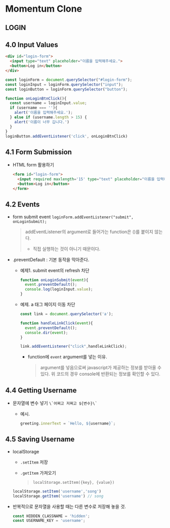 # Momentum Clone

## LOGIN

## 4.0 Input Values

```html
<div id="login-form">
  <input type="text" placeholder="이름을 입력해주세요.">
  <button>Log in</button>
</div>
```

```javascript
const loginForm = document.querySelector("#login-form");
const loginInput = loginForm.querySelector("input");
const loginButton = loginForm.querySelector("button");

function onLoginBtnClick(){
  const username = loginInput.value;
  if (username === ''){
    alert('이름을 입력해주세요.');
  } else if (username.length > 15) {
    alert('이름이 너무 깁니다.')
  }
}
loginButton.addEventListener('click', onLoginBtnClick)
```

## 4.1 Form Submission

- HTML form 활용하기
  
  ```html
  <form id="login-form">
    <input required maxlength='15' type="text" placeholder="이름을 입력해주세요.">
    <button>Log in</button>
  </form>
  ```

## 4.2 Events

- form submit event
  `loginForm.addEventListener("submit", onLoginSubmit);`
  
  > addEventListener의 argument로 들어가는 function은 ()를 붙이지 않는다.
  > 
  > - 직접 실행하는 것이 아니기 때문이다.

- .preventDefault : 기본 동작을 막아준다.
  
  - 예제1. submit event의 refresh 차단
    
    ```javascript
    function onLoginSubmit(event){
      event.preventDefault();
      console.log(loginInput.value);
    }
    ```
  
  - 예제. a 태그 페이지 이동 차단
    
    ```javascript
    const link = document.querySelector('a');
    
    function handleLinkClick(event){
      event.preventDefault();
      console.dir(event);
    }
    
    link.addEventListener("click",handleLinkClick);
    ```
    
    - function에 `event` argument를 넣는 이유.
      
      > argument를 넣음으로써 javascript가 제공하는 정보를 받아올 수 있다.
      > 위 코드의 경우 console에 반환되는 정보를 확인할 수 있다.

## 4.4 Getting Username

- 문자열에 변수 넣기
  `` \`어쩌고 저쩌고 ${변수}\` ``
  
  - 예시.
    
    ```javascript
    greeting.innerText = `Hello, ${username}`;
    ```

## 4.5 Saving Username

- localStorage
  
  - `.setItem` 저장
  
  - `.getItem` 가져오기
    
    > `localStorage.setItem({key}, {value})`
  
  ```javascript
  localStorage.setItem('username','song')
  localStorage.getItem('username') // song
  ```

- 반복적으로 문자열을 사용할 때는 다른 변수로 저장해 놓을 것.
  
  ```javascript
  const HIDDEN_CLASSNAME = 'hidden';
  const USERNAME_KEY = 'username';
  ```